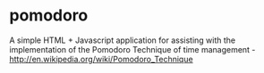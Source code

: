 pomodoro
========

A simple HTML + Javascript application for assisting with the implementation of the Pomodoro Technique of time management - http://en.wikipedia.org/wiki/Pomodoro_Technique